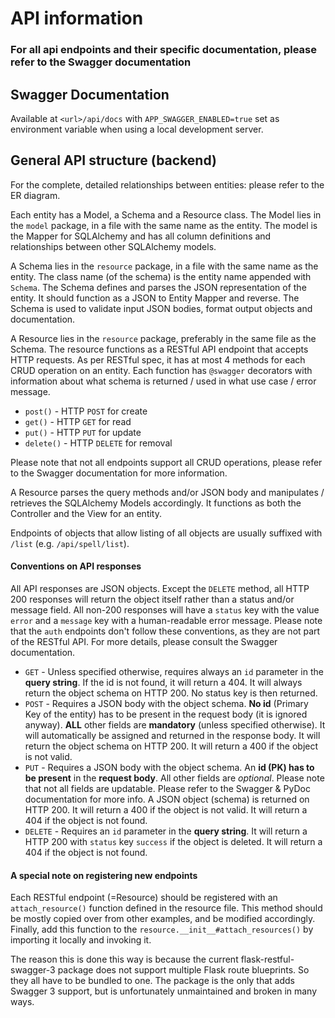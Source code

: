 # API information

### For all api endpoints and their specific documentation, please refer to the Swagger documentation

## Swagger Documentation
Available at `<url>/api/docs` with `APP_SWAGGER_ENABLED=true` set as environment variable when using a local development server.

## General API structure (backend)
For the complete, detailed relationships between entities: please refer to the ER diagram.

Each entity has a Model, a Schema and a Resource class. The Model lies in the `model` package, in a file with the same name as the entity.
The model is the Mapper for SQLAlchemy and has all column definitions and relationships between other SQLAlchemy models.

A Schema lies in the `resource` package, in a file with the same name as the entity. The class name (of the schema) is the entity name appended with `Schema`.
The Schema defines and parses the JSON representation of the entity. It should function as a JSON to Entity Mapper and reverse.
The Schema is used to validate input JSON bodies, format output objects and documentation.

A Resource lies in the `resource` package, preferably in the same file as the Schema.
The resource functions as a RESTful API endpoint that accepts HTTP requests. As per RESTful spec, it has at most 4 methods for each CRUD operation on
an entity. Each function has `@swagger` decorators with information about what schema is returned / used in what use case / error message.
- `post()` - HTTP `POST` for create
- `get()` - HTTP `GET` for read
- `put()` - HTTP `PUT` for update
- `delete()` - HTTP `DELETE` for removal

Please note that not all endpoints support all CRUD operations, please refer to the Swagger documentation for more information.

A Resource parses the query methods and/or JSON body and manipulates / retrieves the SQLAlchemy Models accordingly.
It functions as both the Controller and the View for an entity.

Endpoints of objects that allow listing of all objects are usually suffixed with `/list` (e.g. `/api/spell/list`).

#### Conventions on API responses
All API responses are JSON objects. Except the `DELETE` method, all HTTP 200 responses will return the object itself rather than a status and/or message field.
All non-200 responses will have a `status` key with the value `error` and a `message` key with a human-readable error message.
Please note that the `auth` endpoints don't follow these conventions, as they are not part of the RESTful API. 
For more details, please consult the Swagger documentation.

- `GET` - Unless specified otherwise, requires always an `id` parameter in the **query string**. If the id is not found, it will return a 404. It will always return the object schema on HTTP 200. No status key is then returned.
- `POST` - Requires a JSON body with the object schema. **No id** (Primary Key of the entity) has to be present in the request body (it is ignored anyway). **ALL** other fields are **mandatory** (unless specified otherwise). It will automatically be assigned and returned in the response body. It will return the object schema on HTTP 200. It will return a 400 if the object is not valid.
- `PUT` - Requires a JSON body with the object schema. An **id (PK) has to be present** in the **request body**. All other fields are *optional*. Please note that not all fields are updatable. Please refer to the Swagger & PyDoc documentation for more info. A JSON object (schema) is returned on HTTP 200. It will return a 400 if the object is not valid. It will return a 404 if the object is not found.
- `DELETE` - Requires an `id` parameter in the **query string**. It will return a HTTP 200 with `status` key `success` if the object is deleted. It will return a 404 if the object is not found.

#### A special note on registering new endpoints
Each RESTful endpoint (=Resource) should be registered with an `attach_resource()` function defined in the 
resource file. This method should be mostly copied over from other examples, and be modified accordingly. 
Finally, add this function to the `resource.__init__#attach_resources()` by importing it locally and invoking it.

The reason this is done this way is because the current flask-restful-swagger-3 package does not support multiple Flask route
blueprints. So they all have to be bundled to one. The package is the only that adds Swagger 3 support, but is unfortunately unmaintained and broken in many ways.
